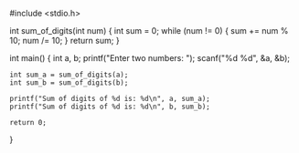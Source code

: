 #include <stdio.h>

int sum_of_digits(int num) {
    int sum = 0;
    while (num != 0) {
        sum += num % 10;
        num /= 10;
    }
    return sum;
}

int main() {
    int a, b;
    printf("Enter two numbers: ");
    scanf("%d %d", &a, &b);
    
    int sum_a = sum_of_digits(a);
    int sum_b = sum_of_digits(b);
    
    printf("Sum of digits of %d is: %d\n", a, sum_a);
    printf("Sum of digits of %d is: %d\n", b, sum_b);
    
    return 0;
}
